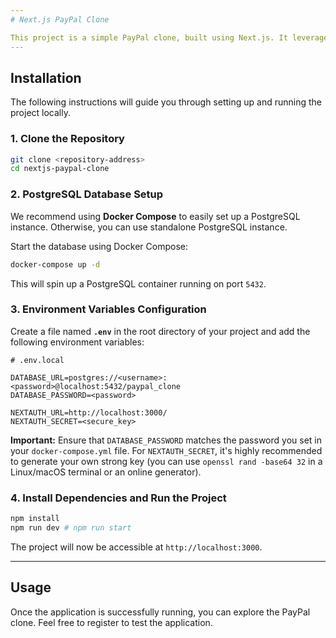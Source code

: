 ```yaml
---
# Next.js PayPal Clone

This project is a simple PayPal clone, built using Next.js. It leverages PostgreSQL as the database and NextAuth.js for authentication.
---
```


## Installation

The following instructions will guide you through setting up and running the project locally.

### 1\. Clone the Repository

```bash
git clone <repository-address>
cd nextjs-paypal-clone
```

### 2\. PostgreSQL Database Setup

We recommend using **Docker Compose** to easily set up a PostgreSQL instance.
Otherwise, you can use standalone PostgreSQL instance.

Start the database using Docker Compose:

```bash
docker-compose up -d
```

This will spin up a PostgreSQL container running on port `5432`.

### 3\. Environment Variables Configuration

Create a file named **`.env`** in the root directory of your project and add the following environment variables:

```
# .env.local

DATABASE_URL=postgres://<username>:<password>@localhost:5432/paypal_clone
DATABASE_PASSWORD=<password>

NEXTAUTH_URL=http://localhost:3000/
NEXTAUTH_SECRET=<secure_key>
```

**Important:** Ensure that `DATABASE_PASSWORD` matches the password you set in your `docker-compose.yml` file. For `NEXTAUTH_SECRET`, it's highly recommended to generate your own strong key (you can use `openssl rand -base64 32` in a Linux/macOS terminal or an online generator).

### 4\. Install Dependencies and Run the Project

```bash
npm install
npm run dev # npm run start
```

The project will now be accessible at `http://localhost:3000`.

---

## Usage

Once the application is successfully running, you can explore the PayPal clone. Feel free to register to test the application.
